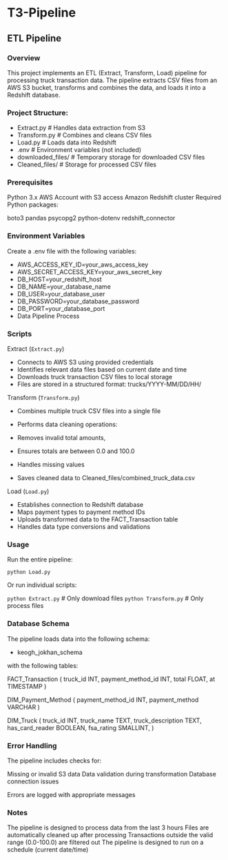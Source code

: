 # T3-Pipeline
## ETL Pipeline 
### Overview
This project implements an ETL (Extract, Transform, Load) pipeline for processing truck transaction data. The pipeline extracts CSV files from an AWS S3 bucket, transforms and combines the data, and loads it into a Redshift database.

### Project Structure:
- Extract.py          # Handles data extraction from S3
- Transform.py        # Combines and cleans CSV files
- Load.py            # Loads data into Redshift
- .env               # Environment variables (not included)
- downloaded_files/  # Temporary storage for downloaded CSV files
- Cleaned_files/    # Storage for processed CSV files

### Prerequisites

Python 3.x
AWS Account with S3 access
Amazon Redshift cluster
Required Python packages:

boto3
pandas
psycopg2
python-dotenv
redshift_connector


### Environment Variables
Create a .env file with the following variables:
- AWS_ACCESS_KEY_ID=your_aws_access_key
- AWS_SECRET_ACCESS_KEY=your_aws_secret_key
- DB_HOST=your_redshift_host
- DB_NAME=your_database_name
- DB_USER=your_database_user
- DB_PASSWORD=your_database_password
- DB_PORT=your_database_port
- Data Pipeline Process

### Scripts 
Extract (`Extract.py`)

- Connects to AWS S3 using provided credentials
- Identifies relevant data files based on current date and time
- Downloads truck transaction CSV files to local storage
- Files are stored in a structured format: trucks/YYYY-MM/DD/HH/

Transform (`Transform.py`)

- Combines multiple truck CSV files into a single file
- Performs data cleaning operations:

- Removes invalid total amounts,
- Ensures totals are between 0.0 and 100.0
- Handles missing values


- Saves cleaned data to Cleaned_files/combined_truck_data.csv

Load (`Load.py`)

- Establishes connection to Redshift database
- Maps payment types to payment method IDs
- Uploads transformed data to the FACT_Transaction table
- Handles data type conversions and validations

### Usage
Run the entire pipeline:

` python Load.py `

Or run individual scripts:

` python Extract.py ` # Only download files
` python Transform.py ` # Only process files

### Database Schema
The pipeline loads data into the following schema:

 - keogh_jokhan_schema

with the following tables:

FACT_Transaction (
    truck_id INT,
    payment_method_id INT,
    total FLOAT,
    at TIMESTAMP
)

DIM_Payment_Method (
    payment_method_id INT,
    payment_method VARCHAR
)

DIM_Truck (
    truck_id INT,
    truck_name TEXT,
    truck_description TEXT,
    has_card_reader BOOLEAN,
    fsa_rating SMALLINT,
)

### Error Handling

The pipeline includes checks for:

Missing or invalid S3 data
Data validation during transformation
Database connection issues


Errors are logged with appropriate messages

### Notes

The pipeline is designed to process data from the last 3 hours
Files are automatically cleaned up after processing
Transactions outside the valid range (0.0-100.0) are filtered out
The pipeline is designed to run on a schedule (current date/time)